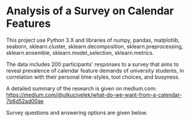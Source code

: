 # Analysis of a Survey on Calendar Features

This project use Python 3.X and libraries of numpy, pandas, matplotlib, seaborn, sklearn.cluster, sklearn.decomposition, sklearn.preprocessing, sklearn.ensemble, sklearn.model_selection, sklearn.metrics.

The data includes 200 participants' responses to a survey that aims to reveal prevalence of calendar feature demands of university students, in correlation with their personal time-styles, tool choices, and busyness.

A detailed summary of the research is given on medium.com:
https://medium.com/@utkucivelek/what-do-we-want-from-a-calendar-7b6d52ad00ae

Survey questions and answering options are given below.
